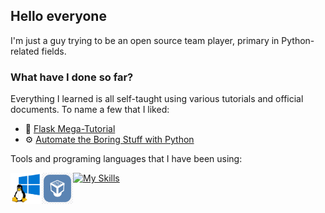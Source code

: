 ## Hello everyone
I'm just a guy trying to be an open source team player, primary in Python-related fields.

### What have I done so far?
Everything I learned is all self-taught using various tutorials and official documents. To name a few that I liked: 
- 📣 [Flask Mega-Tutorial](https://blog.miguelgrinberg.com/post/the-flask-mega-tutorial-part-i-hello-world)
- ⚙ [Automate the Boring Stuff with Python](https://automatetheboringstuff.com/2e/chapter0/)

Tools and programing languages that I have been using: 

<!-- Images from skillicons, and simpleicons-->
[![My Skills](https://skillicons.dev/icons?i=py,bash,windows,ubuntu,vscode,git,github,gitlab,docker,html,css,flask,django)](https://skillicons.dev)
<img align="left" alt="WSL" width="50px" src="images/wsl.png" /> 
<img align="left" alt="VirtualBox" width="50px" src="images/virtualbox.png" /> 



